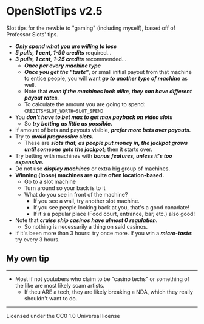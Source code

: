 # OpenSlotTips v2.5
Slot tips for the newbie to "gaming" (including myself), based off of Professor Slots' tips.


* ***Only spend what you are willing to lose***
* ***5 pulls, 1 cent, 1-99 credits*** required... 
* ***3 pulls, 1 cent, 1-25 credits*** recommended... 
	* ***Once per every machine type***
	* ***Once you get the "taste"***, or small initial payout from that machine to entice people, you will want ***go to another type of machine*** as well.
	* Note that ***even if the machines look alike, they can have different payout rates.***
  * To calculate the amount you are going to spend: `CREDITS*SLOT_WORTH=SLOT_SPEND`
* You ***don't have to bet max to get max payback on video slots***
	* So ***try betting as little as possible.***
* If amount of bets and payouts visible, ***prefer more bets over payouts.***
* Try to ***avoid progressive slots.***
  * These are ***slots that, as people put money in, the jackpot grows until someone gets the jackpot***; then it starts over.
* Try betting with machines with ***bonus features, unless it's too expensive.***
* Do not use ***display machines*** or extra big group of machines.
* **Winning (loose) machines are quite often location-based.**
	* Go to a slot machine
	* Turn around so your back is to it
	* What do you see in front of the machine?
		* If you see a wall, try another slot machine.
		* If you see people looking back at you, that's a good canadate!
		* If it's a popular place (Food court, entrance, bar, etc.) also good!
* Note that ***cruise ship casinos have almost 0 regulation.***
	* So nothing is necessarily a thing on said casinos.
* If it's been more than 3 hours: try once more. If you win a ***micro-taste***: try every 3 hours.

## My own tip

- - - -

* Most if not youtubers who claim to be "casino techs" or something of the like are most likely scam artists.
	* If theu ARE a tech, they are likely breaking a NDA, which they really shouldn't want to do.

- - - -

Licensed under the CC0 1.0 Universal license
